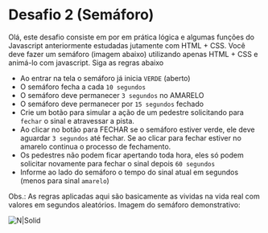 # Desafio 2 (Semáforo)

Olá, este desafio consiste em por em prática lógica e algumas funções do Javascript anteriormente estudadas jutamente com HTML + CSS.
Você deve fazer um semáforo (imagem abaixo) utilizando apenas HTML + CSS e animá-lo com javascript. Siga as regras abaixo

- Ao entrar na tela o semáforo já inicia `VERDE` (aberto)
- O semáforo fecha a cada `10 segundos`
- O semáforo deve permanecer `3 segundos` no AMARELO
- O semáforo deve permanecer por `15 segundos` fechado
- Crie um botão para simular a ação de um pedestre solicitando para `fechar` o sinal e atravessar a pista.
- Ao clicar no botão para FECHAR se o semáforo estiver verde, ele deve aguardar `3 segundos` até fechar. Se ao clicar para fechar estiver no amarelo continua o processo de fechamento.
- Os pedestres não podem ficar apertando toda hora, eles só podem solicitar novamente para fechar o sinal depois `60 segundos`
- Informe ao lado do semáforo o tempo do sinal atual em segundos (menos para sinal `amarelo`)

Obs.:  As regras aplicadas aqui são basicamente as vividas na vida real com valores em segundos aleatórios.
Imagem do semáforo demonstrativo:

![N|Solid](https://i.imgur.com/z1o0jsht.png)